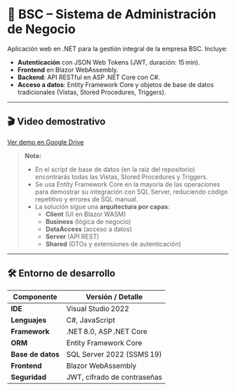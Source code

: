 # 🏢 BSC – Sistema de Administración de Negocio

Aplicación web en .NET para la gestión integral de la empresa BSC. Incluye:

- **Autenticación** con JSON Web Tokens (JWT, duración: 15 min).  
- **Frontend** en Blazor WebAssembly.  
- **Backend**: API RESTful en ASP .NET Core con C#.  
- **Acceso a datos**: Entity Framework Core y objetos de base de datos tradicionales (Vistas, Stored Procedures, Triggers).

---

## 🎬 Video demostrativo

[Ver demo en Google Drive](https://drive.google.com/file/d/1K7zk_3Q8YdOTdytEveC_Z9-4DR7h0jze/view?usp=sharing)

> **Nota:**  
> - En el script de base de datos (en la raíz del repositorio) encontrarás todas las Vistas, Stored Procedures y Triggers.  
> - Se usa Entity Framework Core en la mayoría de las operaciones para demostrar su integración con SQL Server, reduciendo código repetitivo y errores de SQL manual.  
> - La solución sigue una **arquitectura por capas**:  
>   - **Client** (UI en Blazor WASM)  
>   - **Business** (lógica de negocio)  
>   - **DataAccess** (acceso a datos)  
>   - **Server** (API REST)  
>   - **Shared** (DTOs y extensiones de autenticación)

---

## 🛠️ Entorno de desarrollo

| Componente         | Versión / Detalle             |
|--------------------|--------------------------------|
| **IDE**            | Visual Studio 2022             |
| **Lenguajes**      | C#, JavaScript                 |
| **Framework**      | .NET 8.0, ASP .NET Core        |
| **ORM**            | Entity Framework Core          |
| **Base de datos**  | SQL Server 2022 (SSMS 19)      |
| **Frontend**       | Blazor WebAssembly             |
| **Seguridad**      | JWT, cifrado de contraseñas    |
